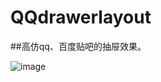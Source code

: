 # QQdrawerlayout
##高仿qq、百度贴吧的抽屉效果。


![image](https://github.com/liyunlong1123/QQdrawerlayout/raw/master/QQDrawerLayout.gif)

